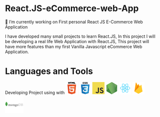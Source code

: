 # React.JS-eCommerce-web-App
 🔭 I’m currently working on  First personal React JS E-Commerce Web Application
 
 I have developed many small projects to learn React.JS, In this project I will be developing a real life Web Application with React.JS, This project will have more features than my first Vanilla Javascript eCommerce Web Application.
 

 
 
 # Languages and Tools
 
 Developing Project using with <img src="https://github.com/github/explore/blob/main/topics/html/html.png" alt="html" width="40" height="40"/>  <img src="https://github.com/github/explore/blob/main/topics/css/css.png" alt="css" width="40" height="40"/>  <img src="https://github.com/github/explore/blob/main/topics/javascript/javascript.png" alt="javascript" width="40" height="40"/>  <img src="https://github.com/github/explore/blob/main/topics/nodejs/nodejs.png" alt="nodejs" width="40" height="40"/>  <img src="https://github.com/github/explore/blob/main/topics/react/react.png" alt="react" width="40" height="40"/>  <img src="https://github.com/github/explore/blob/main/topics/firebase/firebase.png" alt="firebase" width="40" height="40"/>  <img   src="https://github.com/github/explore/blob/main/topics/mongodb/mongodb.png" alt="mongodb" width="60" height="60"/>
  
  
